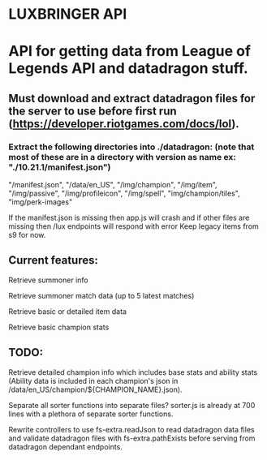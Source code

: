 # LUXBRINGER API

# API for getting data from League of Legends API and datadragon stuff.

## Must download and extract datadragon files for the server to use before first run (https://developer.riotgames.com/docs/lol).
### Extract the following directories into ./datadragon: (note that most of these are in a directory with version as name ex: "./10.21.1/manifest.json")
"/manifest.json", "/data/en_US", "/img/champion", "/img/item", "/img/passive",
"/img/profileicon", "/img/spell", "img/champion/tiles", "img/perk-images"

If the manifest.json is missing then app.js will crash and if other files are missing then /lux endpoints will respond with error
Keep legacy items from s9 for now.

## Current features:
Retrieve summoner info

Retrieve summoner match data (up to 5 latest matches)

Retrieve basic or detailed item data

Retrieve basic champion stats

## TODO:
Retrieve detailed champion info which includes base stats and ability stats (Ability data is included in each champion's json in /data/en_US/champion/${CHAMPION_NAME}.json).

Separate all sorter functions into separate files? sorter.js is already at 700 lines with a plethora of separate sorter functions.

Rewrite controllers to use fs-extra.readJson to read datadragon data files and validate datadragon files with fs-extra.pathExists before serving from datadragon dependant endpoints.